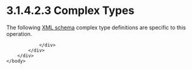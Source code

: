 <html dir="LTR" xmlns:mshelp="http://msdn.microsoft.com/mshelp" xmlns:ddue="http://ddue.schemas.microsoft.com/authoring/2003/5" xmlns:xlink="http://www.w3.org/1999/xlink" xmlns:tool="http://www.microsoft.com/tooltip">
    <head>
        <meta http-equiv="Content-Type" content="text/html; CHARSET=utf-8"></meta>
        <meta name="save" content="history"></meta>
        <title>3.1.4.2.3 Complex Types</title>
        <xml>
            <mshelp:toctitle title="3.1.4.2.3 Complex Types"></mshelp:toctitle>
            <mshelp:rltitle title="[MS-SSNWS]: Complex Types"></mshelp:rltitle>
            <mshelp:keyword index="A" term="a7b1ecfb-51e2-4019-bcee-f99be7ef7562"></mshelp:keyword>
            <mshelp:attr name="DCSext.ContentType" value="open specification"></mshelp:attr>
            <mshelp:attr name="AssetID" value="a7b1ecfb-51e2-4019-bcee-f99be7ef7562"></mshelp:attr>
            <mshelp:attr name="TopicType" value="kbRef"></mshelp:attr>
            <mshelp:attr name="DCSext.Title" value="[MS-SSNWS]: Complex Types" />
        </xml>
    </head>
    <body>
        <div id="header">
            <h1 class="heading">3.1.4.2.3 Complex Types</h1>
        </div>
        <div id="mainSection">
            <div id="mainBody">
                <div id="allHistory" class="saveHistory"></div>
                <div id="sectionSection0" class="section" name="collapseableSection">
                    

<p>The following <a href="4baedaec-b5a7-4176-be88-e1cec659ab8c.html#gt_bd0ce6f9-c350-4900-827e-951265294067">XML schema</a> complex type
definitions are specific to this operation.</p>


                </div>
            </div>
        </div>
    </body>
</html>